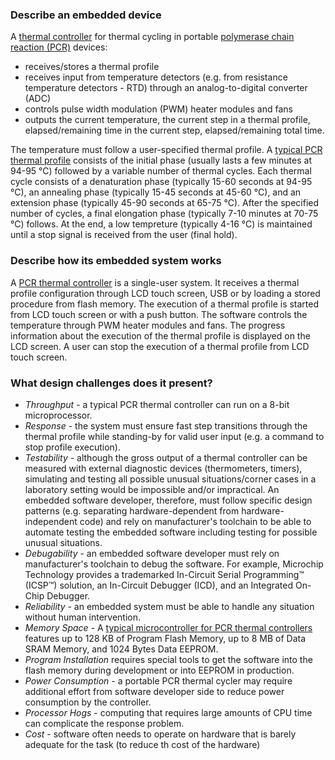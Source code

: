 ### Describe an embedded device ###
A <a href="https://journals.plos.org/plosone/article/figure?id=10.1371/journal.pone.0218571.g001">thermal controller</a> for thermal cycling in portable <a href="https://en.wikipedia.org/wiki/Polymerase_chain_reaction">polymerase chain reaction (PCR)</a> devices:
- receives/stores a thermal profile
- receives input from temperature detectors (e.g. from resistance temperature detectors - RTD) through an analog-to-digital converter (ADC)
- controls pulse width modulation (PWM) heater modules and fans
- outputs the current temperature, the current step in a thermal profile, elapsed/remaining time in the current step, elapsed/remaining total time.

The temperature must follow a user-specified thermal profile. A <a href="https://i.stack.imgur.com/kWSgk.png">typical PCR thermal profile</a> consists of the initial phase (usually lasts a few minutes at 94-95 °C) followed by a variable number of thermal cycles. Each thermal cycle consists of a denaturation phase (typically 15-60 seconds at 94-95 °C), an annealing phase (typically 15-45 seconds at 45-60 °C), and an extension phase (typically 45-90 seconds at 65-75 °C). After the specified number of cycles, a final elongation phase (typically 7-10 minutes at 70-75 °C) follows. At the end, a low tempreture (typically 4-16 °C) is maintained until a stop signal is received from the user (final hold).
### Describe how its embedded system works ###
A <a href="https://www.semanticscholar.org/paper/Black-Printed-Circuit-Board-based-Micro-Polymerase-Hwang-Kim/62b0a8a11876924e050dcdac1fb3f0607518a490/figure/0">PCR thermal controller</a> is a single-user system. It receives a thermal profile configuration through LCD touch screen, USB or by loading a stored procedure from flash memory. The execution of a thermal profile is started from LCD touch screen or with a push button. The software controls the temperature through PWM heater modules and fans. The progress information about the execution of the thermal profile is displayed on the LCD screen. A user can stop the execution of a thermal profile from LCD touch screen. 
### What design challenges does it present? ###
- *Throughput* - a typical PCR thermal controller can run on a 8-bit microprocessor.
- *Response* - the system must ensure fast step transitions through the thermal profile while standing-by for valid user input (e.g. a command to stop profile execution).
- *Testability* - although the gross output of a thermal controller can be measured with external diagnostic devices (thermometers, timers), simulating and testing all possible unusual situations/corner cases in a laboratory setting would be impossible and/or impractical. An embedded software developer, therefore, must follow specific design patterns (e.g. separating hardware-dependent from hardware-independent code) and rely on manufacturer's toolchain to be able to automate testing the embedded software including testing for possible unusual situations.
- *Debugability* - an embedded software developer must rely on manufacturer's toolchain to debug the software. For example, Microchip Technology provides a trademarked In-Circuit Serial Programming™ (ICSP™) solution, an In-Circuit Debugger (ICD), and an Integrated On-Chip Debugger.
- *Reliability* - an embedded system must be able to handle any situation without human intervention.
- *Memory Space* - A <a href="https://www.microchip.com/wwwproducts/en/PIC18F27Q43">typical microcontroller for PCR thermal controllers</a> features up to 128 KB of Program Flash Memory, up to 8 MB of Data SRAM Memory, and 1024 Bytes Data EEPROM.
- *Program Installation* requires special tools to get the software into the flash memory during development or into EEPROM in production.
- *Power Consumption* - a portable PCR thermal cycler may require additional effort from software developer side to reduce power consumption by the controller.
- *Processor Hogs* - computing that requires large amounts of CPU time can complicate the response problem.
- *Cost* - software often needs to operate on hardware that is barely adequate for the task (to reduce th cost of the hardware)
